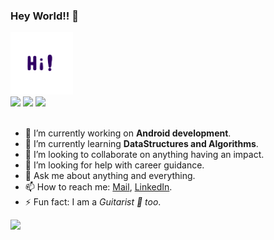 ### Hey World!! 👋
<img src="https://github.com/vivmost/vivmost/blob/master/Hi.gif" alt="alt text" width="100" height="100" />
<br/>
<a href = "https://www.linkedin.com/in/vivmost/"><img src="https://img.icons8.com/cute-clipart/45/000000/linkedin.png"/></a>
<a href = "https://twitter.com/vivmost"><img src="https://img.icons8.com/cotton/45/000000/twitter.png"/></a>
<a href = "https://www.instagram.com/viv_most/"><img src="https://img.icons8.com/color/45/000000/instagram-new.png"/></a>
<br/><br/>

- 🔭 I’m currently working on **Android development**.
- 🌱 I’m currently learning **DataStructures and Algorithms**.
- 👯 I’m looking to collaborate on anything having an impact.
- 🤔 I’m looking for help with career guidance.
- 💬 Ask me about anything and everything.
- 📫 How to reach me: [Mail](mailto:vivmost@gmail.com), [LinkedIn](https://www.linkedin.com/in/vivmost).
- ⚡ Fun fact: I am a _Guitarist 🎸 too_.

<p align="left"><img width="70%" src="https://github-readme-stats.vercel.app/api?username=vivmost&show_icons=true&theme=great-gatsby"/></p>
